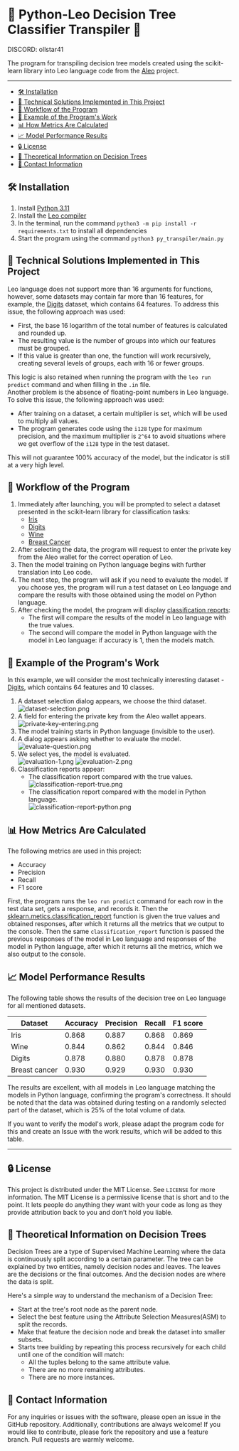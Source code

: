 # 🌳 Python-Leo Decision Tree Classifier Transpiler 🚀

DISCORD: ollstar41

The program for transpiling decision tree models created using the scikit-learn library into Leo language code from the [Aleo](https://aleo.org/) project.

---

* [🛠 Installation](#-installation)
* [🧠 Technical Solutions Implemented in This Project](#-technical-solutions-implemented-in-this-project)
* [🔄 Workflow of the Program](#-workflow-of-the-program)
* [📝 Example of the Program's Work](#-example-of-the-programs-work)
* [📊 How Metrics Are Calculated](#-how-metrics-are-calculated)
* [📈 Model Performance Results](#-model-performance-results)
* [🔒 License](#-license)
* [📘 Theoretical Information on Decision Trees](#-theoretical-information-on-decision-trees)
* [📮 Contact Information](#-contact-information)

## 🛠 Installation
1. Install [Python 3.11](https://www.python.org/downloads/release/python-3116/)
2. Install the [Leo compiler](https://developer.aleo.org/leo/installation)
3. In the terminal, run the command `python3 -m pip install -r requirements.txt` to install all dependencies
4. Start the program using the command `python3 py_transpiler/main.py`

## 🧠 Technical Solutions Implemented in This Project
Leo language does not support more than 16 arguments for functions, however, some datasets may contain far more than 16 features, for example, the [Digits](https://scikit-learn.org/stable/auto_examples/datasets/plot_digits_last_image.html) dataset, which contains 64 features.
To address this issue, the following approach was used:

- First, the base 16 logarithm of the total number of features is calculated and rounded up.
- The resulting value is the number of groups into which our features must be grouped.
- If this value is greater than one, the function will work recursively, creating several levels of groups, each with 16 or fewer groups.

This logic is also retained when running the program with the `leo run predict` command and when filling in the `.in` file.<br>
Another problem is the absence of floating-point numbers in Leo language. To solve this issue, the following approach was used:

- After training on a dataset, a certain multiplier is set, which will be used to multiply all values.
- The program generates code using the `i128` type for maximum precision, and the maximum multiplier is `2^64` to avoid situations where we get overflow of the `i128` type in the test dataset.

This will not guarantee 100% accuracy of the model, but the indicator is still at a very high level.

## 🔄 Workflow of the Program
1. Immediately after launching, you will be prompted to select a dataset presented in the scikit-learn library for classification tasks: 
    - [Iris](https://scikit-learn.org/stable/modules/generated/sklearn.datasets.load_iris.html#sklearn.datasets.load_iris)
    - [Digits](https://scikit-learn.org/stable/modules/generated/sklearn.datasets.load_digits.html#sklearn.datasets.load_digits)
    - [Wine](https://scikit-learn.org/stable/modules/generated/sklearn.datasets.load_wine.html#sklearn.datasets.load_wine)
    - [Breast Cancer](https://scikit-learn.org/stable/modules/generated/sklearn.datasets.load_breast_cancer.html#sklearn.datasets.load_breast_cancer)
2. After selecting the data, the program will request to enter the private key from the Aleo wallet for the correct operation of Leo.
3. Then the model training on Python language begins with further translation into Leo code.
4. The next step, the program will ask if you need to evaluate the model. If you choose yes, the program will run a test dataset on Leo language and compare the results with those obtained using the model on Python language.
5. After checking the model, the program will display [classification reports](https://scikit-learn.org/stable/modules/generated/sklearn.metrics.classification_report.html):
    - The first will compare the results of the model in Leo language with the true values.
    - The second will compare the model in Python language with the model in Leo language: if accuracy is 1, then the models match.

## 📝 Example of the Program's Work
In this example, we will consider the most technically interesting dataset - [Digits](https://scikit-learn.org/stable/auto_examples/datasets/plot_digits_last_image.html), which contains 64 features and 10 classes.

1. A dataset selection dialog appears, we choose the third dataset.<br>
![dataset-selection.png](resources/dataset-selection.png)
2. A field for entering the private key from the Aleo wallet appears.<br>
![private-key-entering.png](resources/private-key-entering.png)
3. The model training starts in Python language (invisible to the user).
4. A dialog appears asking whether to evaluate the model.<br>
![evaluate-question.png](resources/evaluate-question.png)
5. We select yes, the model is evaluated.<br>
![evaluation-1.png](resources/evaluation-1.png)
![evaluation-2.png](resources/evaluation-2.png)
6. Classification reports appear:
    - The classification report compared with the true values.<br>
   ![classification-report-true.png](resources/classification-report-true.png)
    - The classification report compared with the model in Python language.<br>
   ![classification-report-python.png](resources/classification-report-python.png)


## 📊 How Metrics Are Calculated
The following metrics are used in this project:
- Accuracy
- Precision
- Recall
- F1 score

First, the program runs the `leo run predict` command for each row in the test data set, gets a response, and records it. Then the [sklearn.metics.classification_report](https://scikit-learn.org/stable/modules/generated/sklearn.metrics.classification_report.html) function is given the true values and obtained responses, after which it returns all the metrics that we output to the console.
Then the same `classification_report` function is passed the previous responses of the model in Leo language and responses of the model in Python language, after which it returns all the metrics, which we also output to the console.

## 📈 Model Performance Results
The following table shows the results of the decision tree on Leo language for all mentioned datasets.

| Dataset        | Accuracy | Precision | Recall | F1 score |
|----------------|----------|-----------|--------|----------|
| Iris           | 0.868    | 0.887     | 0.868  | 0.869    |
| Wine           | 0.844    | 0.862     | 0.844  | 0.846    |
| Digits         | 0.878    | 0.880     | 0.878  | 0.878    |
| Breast cancer  | 0.930    | 0.929     | 0.930  | 0.930    |

The results are excellent, with all models in Leo language matching the models in Python language, confirming the program's correctness. It should be noted that the data was obtained during testing on a randomly selected part of the dataset, which is 25% of the total volume of data.

If you want to verify the model's work, please adapt the program code for this and create an Issue with the work results, which will be added to this table.

---

## 🔒 License
This project is distributed under the MIT License. See `LICENSE` for more information. The MIT License is a permissive license that is short and to the point. It lets people do anything they want with your code as long as they provide attribution back to you and don’t hold you liable.

## 📘 Theoretical Information on Decision Trees
Decision Trees are a type of Supervised Machine Learning where the data is continuously split according to a certain parameter. The tree can be explained by two entities, namely decision nodes and leaves. The leaves are the decisions or the final outcomes. And the decision nodes are where the data is split.

Here's a simple way to understand the mechanism of a Decision Tree:
- Start at the tree's root node as the parent node.
- Select the best feature using the Attribute Selection Measures(ASM) to split the records.
- Make that feature the decision node and break the dataset into smaller subsets.
- Starts tree building by repeating this process recursively for each child until one of the condition will match:
  - All the tuples belong to the same attribute value.
  - There are no more remaining attributes.
  - There are no more instances.

## 📮 Contact Information
For any inquiries or issues with the software, please open an issue in the GitHub repository. Additionally, contributions are always welcome! If you would like to contribute, please fork the repository and use a feature branch. Pull requests are warmly welcome.
